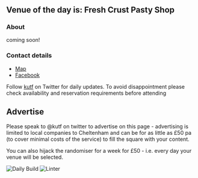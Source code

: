 #
<!-- lunch_item starts -->
## Venue of the day is: Fresh Crust Pasty Shop

### About

coming soon!

### Contact details

- [Map](https://www.google.com/maps/place/Fresh%20Crust%20Pasty%20Shop+Cheltenham/)
- [Facebook](https://www.facebook.com/Fresh-Crust-The-pasty-shop-144353402924385/)

<!-- lunch_item ends -->


Follow [kutf](https://twitter.com/kutf) on Twitter for daily updates. To avoid disappointment please check availability and reservation requirements before attending

## Advertise

Please speak to @kutf on twitter to advertise on this page - advertising is limited to local companies to Cheltenham and can be for as little as £50 pa (to cover minimal costs of the service) to fill the square with your content.

You can also hijack the randomiser for a week for £50 - i.e. every day your venue will be selected.

![Daily Build](https://github.com/MatBenfield/lunch.thechels.uk/workflows/Daily%20Build/badge.svg)
![Linter](https://github.com/MatBenfield/lunch.thechels.uk/workflows/Linter/badge.svg)
